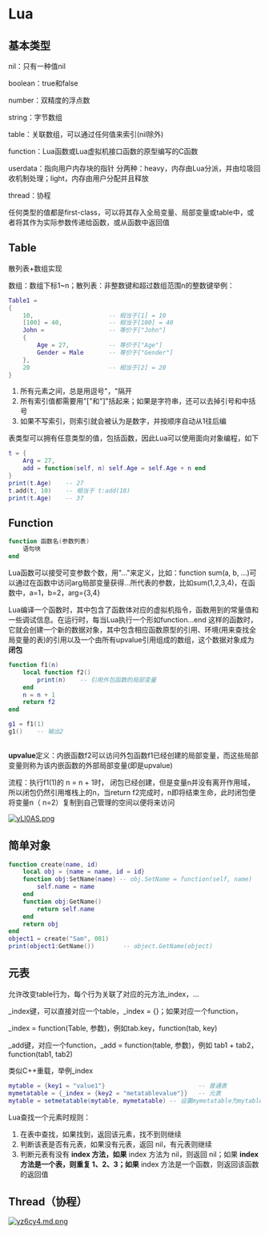 # Lua

## 基本类型

nil：只有一种值nil

boolean：true和false

number：双精度的浮点数

string：字节数组

table：关联数组，可以通过任何值来索引(nil除外)

function：Lua函数或Lua虚拟机接口函数的原型编写的C函数

userdata：指向用户内存块的指针 分两种：heavy，内存由Lua分派，并由垃圾回收机制处理；light，内存由用户分配并且释放

thread：协程

任何类型的值都是first-class，可以将其存入全局变量、局部变量或table中，或者将其作为实际参数传递给函数，或从函数中返回值

## Table 

散列表+数组实现

数组：数组下标1~n；散列表：非整数键和超过数组范围n的整数键举例：

```lua
Table1 = 
{
    10,						-- 相当于[1] = 10
    [100] = 40,				-- 相当于[100] = 40	
    John = 					-- 等价于["John"]
    {
        Age = 27,			-- 等价于["Age"]
        Gender = Male		-- 等价于["Gender"]
    },
    20						-- 相当于[2] = 20
}
```

1. 所有元素之间，总是用逗号"，"隔开
2. 所有索引值都需要用"["和"]"括起来；如果是字符串，还可以去掉引号和中括号
3. 如果不写索引，则索引就会被认为是数字，并按顺序自动从1往后编

表类型可以拥有任意类型的值，包括函数，因此Lua可以使用面向对象编程，如下

```lua
t = {
    Arg = 27,
    add = function(self, n) self.Age = self.Age + n end
}
print(t.Age)	-- 27
t.add(t, 10)	-- 相当于 t:add(10)
print(t.Age)	-- 37
```

## Function

```lua
function 函数名(参数列表)
    语句块 
end    
```

Lua函数可以接受可变参数个数，用"..."来定义，比如：function sum(a, b, ...)可以通过在函数中访问arg局部变量获得...所代表的参数，比如sum(1,2,3,4)，在函数中，a=1，b=2，arg={3,4}

Lua编译一个函数时，其中包含了函数体对应的虚拟机指令，函数用到的常量值和一些调试信息。在运行时，每当Lua执行一个形如function...end 这样的函数时，它就会创建一个新的数据对象，其中包含相应函数原型的引用、环境(用来查找全局变量的表)的引用以及一个由所有upvalue引用组成的数组，这个数据对象成为 **闭包**

```lua
function f1(n)
    local function f2()
        print(n)	-- 引用外包函数的局部变量
    end
    n = n + 1
  	return f2
end

g1 = f1(1)
g1() 	-- 输出2
    
```

**upvalue**定义：内嵌函数f2可以访问外包函数f1已经创建的局部变量，而这些局部变量则称为该内嵌函数的外部局部变量(即是upvalue)

流程：执行f1(1)的 n = n + 1时， 闭包已经创建，但是变量n并没有离开作用域，所以闭包仍然引用堆栈上的n，当return f2完成时，n即将结束生命，此时闭包便将变量n（ n=2）复制到自己管理的空间以便将来访问

[![yLl0AS.png](https://s3.ax1x.com/2021/02/23/yLl0AS.png)](https://imgchr.com/i/yLl0AS)

## 简单对象

```lua
function create(name, id)
    local obj = {name = name, id = id}
    function obj:SetName(name) -- obj.SetName = function(self, name)
    	self.name = name
    end
   	function obj:GetName() 
    	return self.name
    end
    return obj
end    
object1 = create("Sam", 001)
print(object1:GetName())		-- object.GetName(object)
```

## 元表

允许改变table行为，每个行为关联了对应的元方法_index，...

\_index键，可以直接对应一个table，\_index = {}；如果对应一个function，

\_index = function(Table, 参数)，例如tab.key，function(tab, key)

\_add键，对应一个function，\_add = function(table, 参数)，例如 tab1 + tab2，function(tab1, tab2)

类似C++重载，举例_index

```lua
mytable = {key1 = "value1"}                          -- 普通表 
mymetatable = {_index = {key2 = "metatablevalue"}}   -- 元表
mytable = setmetatable(mytable, mymetatable) -- 设置mymetatable为mytable元表
```

Lua查找一个元素时规则：

1. 在表中查找，如果找到，返回该元素，找不到则继续
2. 判断该表是否有元表，如果没有元表，返回 nil，有元表则继续
3. 判断元表有没有 **index 方法，如果** index 方法为 nil，则返回 nil；如果 **index 方法是一个表，则重复 1、2、3；如果** index 方法是一个函数，则返回该函数的返回值

## Thread（协程）

[![yz6cy4.md.png](https://s3.ax1x.com/2021/02/26/yz6cy4.md.png)](https://imgtu.com/i/yz6cy4)